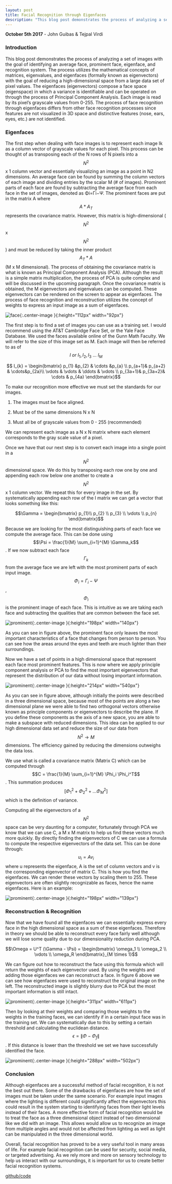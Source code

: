 ```yaml
---
layout: post
title: Facial Recognition through Eigenfaces
description: "This blog post demonstrates the process of analyzing a set of images with the goal of identifying an average face, prominent face, eigenface, and recognition system using eigenvectors."
---
```

**October 5th 2017** - John Guibas & Tejpal Virdi

### Introduction
This blog post demonstrates the process of analyzing a set of images with the goal of identifying an average face, prominent face, eigenface, and recognition system. The process utilizes the mathematical concepts of matrices, eigenvalues, and eigenfaces (formally known as eigenvectors) with the goal of reducing a high-dimensional space from a large data set of pixel values. The eigenfaces (eigenvectors) compose a face space (eigenspace) in which a variance is identifiable and can be operated on through the process of Principal Component Analysis. Each image is read by its pixel’s grayscale values from 0-255. The process of face recognition through eigenfaces differs from other face recognition processes since features are not visualized in 3D space and distinctive features (nose, ears, eyes, etc.) are not identified.

### Eigenfaces
The first step when dealing with face images is to represent each image Ik as a column vector of grayscale values for each pixel. This process can be thought of as transposing each of the N rows of N pixels into a $$N^{2}$$ x 1 column vector and essentially visualizing an image as a point in N2 dimensions. An average face can be found by summing the column vectors of each image and dividing entries by the scalar M (# of images). Prominent parts of each face are found by subtracting the average face from each face in the set of images, denoted as Φi=Γi−Ψ. The prominent faces are put in the matrix A where $$A * A_{T}$$ represents the covariance matrix. However, this matrix is high-dimensional ($$N^{2}$$ x $$N^{2}$$) and must be reduced by taking the inner product $$A_{T} * A $$ (M x M dimensional). The process of obtaining the covariance matrix is what is known as Principal Component Analysis (PCA). Although the result is a simple matrix multiplication, the process of PCA is quite complex and will be discussed in the upcoming paragraph. Once the covariance matrix is obtained, the M eigenvectors and eigenvalues can be computed. These eigenvectors can be rendered on the screen to appear as eigenfaces. The process of face recognition and reconstruction utilizes the concept of weights to express an input image as a sum of eigenfaces. 

![face](/images/3.png){:.center-image }{:height="112px" width="92px"}

The first step is to find a set of images you can use as a training set. I would recommend using the AT&T Cambridge Face Set, or the Yale Face Database. We used the faces available online of the Gunn Math Faculty. We will refer to the size of this image set as M. Each image will then be referred to as of $${I}\ or \ I_{1}, I_{2}, I_{3} \ ... \ I_{M}$$



$$
I_{k} = \begin{bmatrix}
p_{1} &p_{2} & \cdots &p_{a} \\ 
 p_{a+1}& p_{a+2} & \cdots&p_{2a}\\ 
\vdots &  \vdots & \ddots & \vdots \\ 
 p_{3a+1}& p_{3a+2}& \cdots & p_{4a}
\end{bmatrix}$$


To make our recognition more effective we must set the standards for our images.

1. The images must be face aligned.

2. Must be of the same dimensions N x N 

3. Must all be of grayscale values from 0 - 255 (recommended)

We can represent each image as a N x N matrix where each element corresponds to the gray scale value of a pixel.

Once we have that our next step is to convert each image into a single point in a $$N^{2} $$ dimensional space. We do this by transposing each row one by one and appending each row below one another to create a  $$ N^{2}$$ x 1 column vector. We repeat this for every image in the set.  By systematically appending each row of the I matrix we can get a vector that looks something like this:


$$\Gamma =  \begin{bmatrix}
p_{1}\\ p_{2}
\\ p_{3}
\\ \vdots
\\ p_{n}
\end{bmatrix}$$

Because we are looking for the most distinguishing parts of each face we compute the average face. This can be done using $$\Psi = \frac{1}{M} \sum_{i=1}^{M} \Gamma_k$$. If we now subtract each face $$\Gamma_k$$ from the average face we are left with the most prominent parts of each input image. $$\Phi_i = \Gamma_i - \Psi$$ , $$\Phi_i$$ is the prominent image of each face. This is intuitive as we are taking each face and subtracting the qualities that are common between the face set.

![prominent](/images/prominent.png){:.center-image }{:height="198px" width="140px"}

As you can see in figure above, the prominent face only leaves the most important characteristics of a face that changes from person to person. You can see how the areas around the eyes and teeth are much lighter than their surroundings. 

Now we have a set of points in a high dimensional space that represent each face most prominent features. This is now where we apply principle component analysis or PCA to find the most important eigenvectors that represent the distribution of our data without losing important information.

![prominent](/images/pca.png){:.center-image }{:height="214px" width="540px"}

As you can see in figure above, although initially the points were described in a three dimensional space, because most of the points are along a two dimensional plane we were able to find two orthogonal vectors otherwise known as principle components 
or eigenvectors to describe the plane. If you define these components as the axis of a new space, you are able to make a subspace with reduced dimensions. This idea can be applied to our high dimensional data set and reduce the size of our data from $$N^{2} \rightarrow  M$$dimensions. The efficiency gained by reducing the dimensions outweighs the data loss.
 
We use what is called a covariance matrix (Matrix C) which can be computed through $$C = \frac{1}{M} \sum_{i=1}^{M} \Phi_i \Phi_i^T$$. This summation produces $$\left[ \Phi_1^2 + \Phi_2^2 + ... \Phi_M^2 \right]$$ which is the definition of variance. 

Computing all the eigenvectors of a $$N^{2}$$ space can be very daunting for a computer, fortunately through PCA we know that we can use C, a M x M matrix to help us find these vectors much more quickly. By directly finding the eigenvectors of C we can use a formula to compute the respective eigenvectors of the data set. This can be done through: $$u_i = A v_i$$ where u represents the eigenface, A is the set of column vectors and v is the corresponding eigenvector of matrix C. This is how you find the eigenfaces. We can render these vectors by scaling them to 255. These eigenvectors are often slightly recognizable as faces, hence the name eigenfaces. Here is an example:

![prominent](/images/eigen.png){:.center-image }{:height="198px" width="139px"}


### Reconstruction & Recognition
Now that we have found all the eigenfaces we can essentially express every face in the high dimensional space as a sum of these eigenfaces. Therefore in theory we should be able to reconstruct every face fairly well although we will lose some quality due to our dimensionality reduction during PCA.

$$\Omega = U^T (\Gamma - \Psi) =  \begin{bmatrix} \omega_1 \\ \omega_2 \\ \vdots \\ \omega_R \end{bmatrix}_{M \times 1}$$ 


We can figure out how to reconstruct the face using this formula which will return the weights of each eigenvector used. By using the weights and adding those eigenfaces we can reconstruct a face. In figure 6 above we can see how eigenfaces were used to reconstruct the original image on the left. The reconstructed image is slightly blurry due to PCA but the most important information is still intact.

![prominent](/images/kek.png){:.center-image }{:height="311px" width="611px"}

Then by looking at their weights and comparing those weights to the weights in the training faces, we can identify if in a certain input face was in the training set. We can systematically due to this by setting a certain threshold and calculating the euclidean distance. $$\epsilon = \left\| \Phi - \Phi_f \right\|$$. If this distance is lower than the threshold we set we have successfully identified the face.

![prominent](/images/omega.png){:.center-image }{:height="288px" width="502px"}


### Conclusion
Although eigenfaces are a successful method of facial recognition, it is not the best out there. Some of the drawbacks of eigenfaces are how the set of images must be taken under the same scenario. For example input images where the lighting is different could significantly affect the eigenvectors this could result in the system starting to identifying faces from their light levels instead of their faces. A more effective form of facial recognition would be to treat the face as a three dimensional object instead of two dimensional like we did with an image. This allows would allow us to recognize an image from multiple angles and would not be affected from lighting as well as light can be manipulated in the three dimensional world.

Overall, facial recognition has proved to be a very useful tool in many areas of life. For example facial recognition can be used for security, social media, or targeted advertising. As we rely more and more on sensory technology to help us interact with our surroundings, it is important for us to create better facial recognition systems. 

[github/code](https://github.com/johnguibas/eigenfaces)
